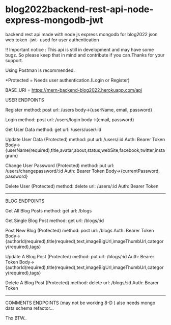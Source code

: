 # blog2022backend-rest-api-node-express-mongodb-jwt

backend rest api made with node js express mongodb for blog2022
json web token -jwt- used for user authentication

!! Important notice : This api is still in development and may have some bugz. So please keep that in mind and contribute if you can.Thanks for your support.

Using Postman is recommended.

*Protected = Needs user authentication.(Login or Register)

BASE_URI = https://mern-backend-blog2022.herokuapp.com/api

USER ENDPOINTS

Register
method: post
url: /users
body->{userName, email, password}

Login
method: post
url: /users/login
body->{email, password}

Get User Data
method: get
url: /users/user/:id

Update User Data (Protected)
method: put
url: /users/:id
Auth: Bearer Token
Body->{userName(required),title,avatar,about,status,webSite,facebook,twitter,instagram}

Change User Password (Protected) 
method: put
url: /users/changepassword/:id
Auth: Bearer Token
Body->{currentPassword, password}

Delete User (Protected)
method: delete
url: /users/:id
Auth: Bearer Token

------------------------------------------

BLOG ENDPOINTS

Get All Blog Posts
method: get
url: /blogs

Get Single Blog Post
method: get
url: /blogs/:id

Post New Blog (Protected)
method: post
url: /blogs
Auth: Bearer Token
Body->{authorId(required),title(required),text,imageBigUrl,imageThumbUrl,category(required),tags}

Update A Blog Post (Protected)
method: put
url: /blogs/:id
Auth: Bearer Token
Body->{authorId(required),title(required),text,imageBigUrl,imageThumbUrl,category(required),tags}

Delete A Blog Post (Protected)
method: delete
url: /blogs/:id
Auth: Bearer Token

------------------------------------------

COMMENTS ENDPOINTS (may not be working 8-D ) also needs mongo data schema refactor...

Thx BTW..

